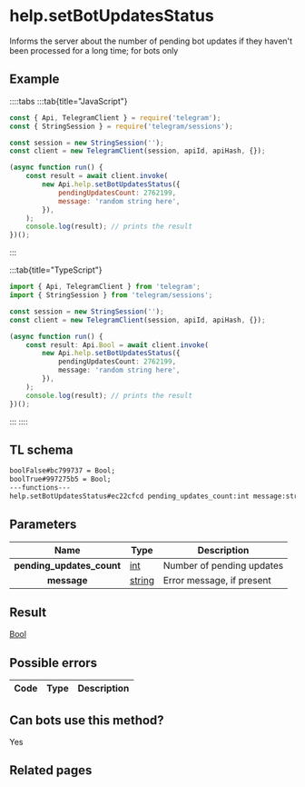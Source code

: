 # help.setBotUpdatesStatus

Informs the server about the number of pending bot updates if they haven't been processed for a long time; for bots only

## Example

::::tabs
:::tab{title="JavaScript"}

```js
const { Api, TelegramClient } = require('telegram');
const { StringSession } = require('telegram/sessions');

const session = new StringSession('');
const client = new TelegramClient(session, apiId, apiHash, {});

(async function run() {
    const result = await client.invoke(
        new Api.help.setBotUpdatesStatus({
            pendingUpdatesCount: 2762199,
            message: 'random string here',
        }),
    );
    console.log(result); // prints the result
})();
```

:::

:::tab{title="TypeScript"}

```ts
import { Api, TelegramClient } from 'telegram';
import { StringSession } from 'telegram/sessions';

const session = new StringSession('');
const client = new TelegramClient(session, apiId, apiHash, {});

(async function run() {
    const result: Api.Bool = await client.invoke(
        new Api.help.setBotUpdatesStatus({
            pendingUpdatesCount: 2762199,
            message: 'random string here',
        }),
    );
    console.log(result); // prints the result
})();
```

:::
::::

## TL schema

```txt
boolFalse#bc799737 = Bool;
boolTrue#997275b5 = Bool;
---functions---
help.setBotUpdatesStatus#ec22cfcd pending_updates_count:int message:string = Bool;
```

## Parameters

|           Name            | Type                                            | Description               |
| :-----------------------: | ----------------------------------------------- | ------------------------- |
| **pending_updates_count** | [int](https://core.telegram.org/type/int)       | Number of pending updates |
|        **message**        | [string](https://core.telegram.org/type/string) | Error message, if present |

## Result

[Bool](https://core.telegram.org/type/Bool)

## Possible errors

| Code | Type | Description |
| :--: | ---- | ----------- |

## Can bots use this method?

Yes

## Related pages
